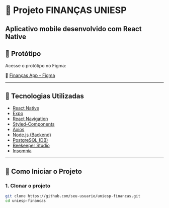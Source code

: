 # 📱 Projeto FINANÇAS UNIESP

Aplicativo mobile desenvolvido com **React Native** 
---

## 🎨 Protótipo

Acesse o protótipo no Figma:

🔗 [Finanças App - Figma](https://www.figma.com/design/JxABSe4TIhANXi3bVhngGw/Finan%C3%A7as-App?node-id=0-1&t=fwFkfVTqzfpufxNg-1)

---

## 🧰 Tecnologias Utilizadas

- [React Native](https://reactnative.dev/)
- [Expo](https://expo.dev/)
- [React Navigation](https://reactnavigation.org/)
- [Styled-Components](https://styled-components.com/)
- [Axios](https://axios-http.com/)
- [Node.js (Backend)](https://nodejs.org/)
- [PostgreSQL (DB)](https://www.postgresql.org/)
- [Beekeeper Studio](https://www.beekeeperstudio.io/)
- [Insomnia](https://insomnia.rest/)

---

## 🚀 Como Iniciar o Projeto

### 1. Clonar o projeto

```bash
git clone https://github.com/seu-usuario/uniesp-financas.git
cd uniesp-financas

